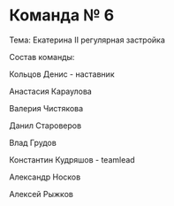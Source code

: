 # Команда № 6

Тема: Екатерина II регулярная застройка

Состав команды: 

Кольцов Денис - наставник 

Анастасия Караулова

Валерия Чистякова

Данил Староверов

Влад Грудов

Константин Кудряшов - teamlead

Александр Носков

Алексей Рыжков
